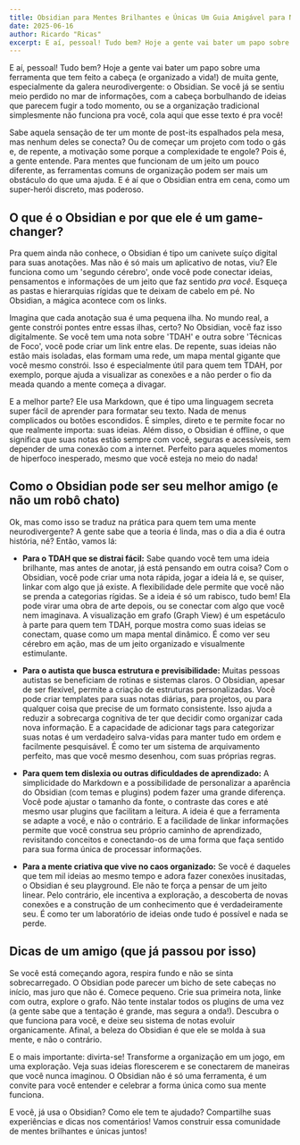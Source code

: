 ```yaml
---
title: Obsidian para Mentes Brilhantes e Únicas Um Guia Amigável para Neurodivergentes
date: 2025-06-16
author: Ricardo "Ricas"
excerpt: E aí, pessoal! Tudo bem? Hoje a gente vai bater um papo sobre uma ferramenta que tem feito a cabeça (e organizado a vida!) de muita gente, especialmente da galera neurodivergente -  o Obsidian.
---
```


E aí, pessoal! Tudo bem? Hoje a gente vai bater um papo sobre uma ferramenta que tem feito a cabeça (e organizado a vida!) de muita gente, especialmente da galera neurodivergente: o Obsidian. Se você já se sentiu meio perdido no mar de informações, com a cabeça borbulhando de ideias que parecem fugir a todo momento, ou se a organização tradicional simplesmente não funciona pra você, cola aqui que esse texto é pra você!

Sabe aquela sensação de ter um monte de post-its espalhados pela mesa, mas nenhum deles se conecta? Ou de começar um projeto com todo o gás e, de repente, a motivação some porque a complexidade te engole? Pois é, a gente entende. Para mentes que funcionam de um jeito um pouco diferente, as ferramentas comuns de organização podem ser mais um obstáculo do que uma ajuda. E é aí que o Obsidian entra em cena, como um super-herói discreto, mas poderoso.

## O que é o Obsidian e por que ele é um game-changer?

Pra quem ainda não conhece, o Obsidian é tipo um canivete suíço digital para suas anotações. Mas não é só mais um aplicativo de notas, viu? Ele funciona como um \'segundo cérebro\', onde você pode conectar ideias, pensamentos e informações de um jeito que faz sentido *pra você*. Esqueça as pastas e hierarquias rígidas que te deixam de cabelo em pé. No Obsidian, a mágica acontece com os links.

Imagina que cada anotação sua é uma pequena ilha. No mundo real, a gente constrói pontes entre essas ilhas, certo? No Obsidian, você faz isso digitalmente. Se você tem uma nota sobre \'TDAH\' e outra sobre \'Técnicas de Foco\', você pode criar um link entre elas. De repente, suas ideias não estão mais isoladas, elas formam uma rede, um mapa mental gigante que você mesmo constrói. Isso é especialmente útil para quem tem TDAH, por exemplo, porque ajuda a visualizar as conexões e a não perder o fio da meada quando a mente começa a divagar.

E a melhor parte? Ele usa Markdown, que é tipo uma linguagem secreta super fácil de aprender para formatar seu texto. Nada de menus complicados ou botões escondidos. É simples, direto e te permite focar no que realmente importa: suas ideias. Além disso, o Obsidian é offline, o que significa que suas notas estão sempre com você, seguras e acessíveis, sem depender de uma conexão com a internet. Perfeito para aqueles momentos de hiperfoco inesperado, mesmo que você esteja no meio do nada!

## Como o Obsidian pode ser seu melhor amigo (e não um robô chato)

Ok, mas como isso se traduz na prática para quem tem uma mente neurodivergente? A gente sabe que a teoria é linda, mas o dia a dia é outra história, né? Então, vamos lá:

*   **Para o TDAH que se distrai fácil:** Sabe quando você tem uma ideia brilhante, mas antes de anotar, já está pensando em outra coisa? Com o Obsidian, você pode criar uma nota rápida, jogar a ideia lá e, se quiser, linkar com algo que já existe. A flexibilidade dele permite que você não se prenda a categorias rígidas. Se a ideia é só um rabisco, tudo bem! Ela pode virar uma obra de arte depois, ou se conectar com algo que você nem imaginava. A visualização em grafo (Graph View) é um espetáculo à parte para quem tem TDAH, porque mostra como suas ideias se conectam, quase como um mapa mental dinâmico. É como ver seu cérebro em ação, mas de um jeito organizado e visualmente estimulante.

*   **Para o autista que busca estrutura e previsibilidade:** Muitas pessoas autistas se beneficiam de rotinas e sistemas claros. O Obsidian, apesar de ser flexível, permite a criação de estruturas personalizadas. Você pode criar templates para suas notas diárias, para projetos, ou para qualquer coisa que precise de um formato consistente. Isso ajuda a reduzir a sobrecarga cognitiva de ter que decidir como organizar cada nova informação. E a capacidade de adicionar tags para categorizar suas notas é um verdadeiro salva-vidas para manter tudo em ordem e facilmente pesquisável. É como ter um sistema de arquivamento perfeito, mas que você mesmo desenhou, com suas próprias regras.

*   **Para quem tem dislexia ou outras dificuldades de aprendizado:** A simplicidade do Markdown e a possibilidade de personalizar a aparência do Obsidian (com temas e plugins) podem fazer uma grande diferença. Você pode ajustar o tamanho da fonte, o contraste das cores e até mesmo usar plugins que facilitam a leitura. A ideia é que a ferramenta se adapte a você, e não o contrário. E a facilidade de linkar informações permite que você construa seu próprio caminho de aprendizado, revisitando conceitos e conectando-os de uma forma que faça sentido para sua forma única de processar informações.

*   **Para a mente criativa que vive no caos organizado:** Se você é daqueles que tem mil ideias ao mesmo tempo e adora fazer conexões inusitadas, o Obsidian é seu playground. Ele não te força a pensar de um jeito linear. Pelo contrário, ele incentiva a exploração, a descoberta de novas conexões e a construção de um conhecimento que é verdadeiramente seu. É como ter um laboratório de ideias onde tudo é possível e nada se perde.

## Dicas de um amigo (que já passou por isso)

Se você está começando agora, respira fundo e não se sinta sobrecarregado. O Obsidian pode parecer um bicho de sete cabeças no início, mas juro que não é. Comece pequeno. Crie sua primeira nota, linke com outra, explore o grafo. Não tente instalar todos os plugins de uma vez (a gente sabe que a tentação é grande, mas segura a onda!). Descubra o que funciona para você, e deixe seu sistema de notas evoluir organicamente. Afinal, a beleza do Obsidian é que ele se molda à sua mente, e não o contrário.

E o mais importante: divirta-se! Transforme a organização em um jogo, em uma exploração. Veja suas ideias florescerem e se conectarem de maneiras que você nunca imaginou. O Obsidian não é só uma ferramenta, é um convite para você entender e celebrar a forma única como sua mente funciona.

E você, já usa o Obsidian? Como ele tem te ajudado? Compartilhe suas experiências e dicas nos comentários! Vamos construir essa comunidade de mentes brilhantes e únicas juntos!
